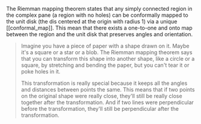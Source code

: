 The Riemman mapping theorem states that any simply connected region in the complex pane (a region with no holes) can be conformally mapped to the unit disk (the dis centered at the origin with radius 1) via a unique [[conformal_map]]. This mean that there exists a one-to-one and onto map between the region and the unit disk that preserves angles and orientation.

> Imagine you have a piece of paper with a shape drawn on it. Maybe it's a square or a star or a blob. The Riemman mapping theorem says that you can transform this shape into another shape, like a circle or a square, by stretching and bending the paper, but you can't tear it or poke holes in it.
> 
> This transformation is really special because it keeps all the angles and distances between points the same. This means that if two points on the original shape were really close, they'll still be really close together after the transformation. And if two lines were perpendicular before the transformation, they'll still be perpendicular after the transformation.

